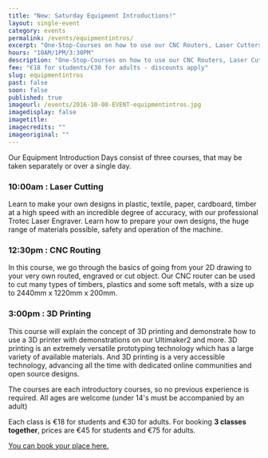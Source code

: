 ```yaml
---
title: "New: Saturday Equipment Introductions!"
layout: single-event
category: events
permalink: /events/equipmentintros/
excerpt: "One-Stop-Courses on how to use our CNC Routers, Laser Cutters and 3D Printers. No previous experience required"
hours: "10AM/1PM/3:30PM"
description: "One-Stop-Courses on how to use our CNC Routers, Laser Cutters and 3D Printers. No previous experience required"
fee: "€18 for students/€30 for adults - discounts apply"
slug: equipmentintros
past: false
soon: false
published: true
imageurl: /events/2016-10-08-EVENT-equipmentintros.jpg
imagedisplay: false
imagetitle:
imagecredits: ""
imageoriginal: ""
---
```


Our Equipment Introduction Days consist of three courses, that may be taken separately or over a single day.

### 10:00am : Laser Cutting
Learn to make your own designs in plastic, textile, paper, cardboard, timber at a high speed with an incredible degree of accuracy, with our professional Trotec Laser Engraver. Learn how to prepare your own designs, the huge range of materials possible, safety and operation of the machine.

### 12:30pm : CNC Routing
In this course, we go through the basics of going from your 2D drawing to your very own routed, engraved or cut object. Our CNC router can be used to cut many types of timbers, plastics and some soft metals, with a size up to 2440mm x 1220mm x 200mm.

### 3:00pm : 3D Printing
This course will explain the concept of 3D printing and demonstrate how to use a 3D printer with demonstrations on our Ultimaker2 and more. 3D printing is an extremely versatile prototyping technology which has a large variety of available materials. And 3D printing is a very accessible technology, advancing all the time with dedicated online communities and open source designs.

The courses are each introductory courses, so no previous experience is required. All ages are welcome (under 14's must be accompanied by an adult)

Each class is €18 for students and €30 for adults.
For booking **3 classes together**, prices are €45 for students and €75 for adults.

[You can book your place here.](http://fablablimerick.ticketleap.com/updateXXXXXXXXX/)
